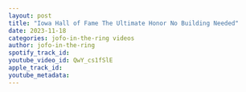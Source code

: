 ```yaml
---
layout: post
title: "Iowa Hall of Fame The Ultimate Honor No Building Needed"
date: 2023-11-18
categories: jofo-in-the-ring videos
author: jofo-in-the-ring
spotify_track_id: 
youtube_video_id: QwY_cs1fSlE
apple_track_id: 
youtube_metadata: 
---
```

